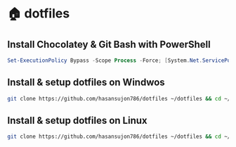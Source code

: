 # 🏠 dotfiles

## Install Chocolatey & Git Bash with PowerShell
```powershell
Set-ExecutionPolicy Bypass -Scope Process -Force; [System.Net.ServicePointManager]::SecurityProtocol = [System.Net.ServicePointManager]::SecurityProtocol -bor 3072; iex ((New-Object System.Net.WebClient).DownloadString('https://community.chocolatey.org/install.ps1')) ; choco install git
```

## Install & setup dotfiles on Windwos
```bash
git clone https://github.com/hasansujon786/dotfiles ~/dotfiles && cd ~/dotfiles && ./scripts/install.sh win
```

## Install & setup dotfiles on Linux
```bash
git clone https://github.com/hasansujon786/dotfiles ~/dotfiles && cd ~/dotfiles && ./scripts/install.sh lin
```
